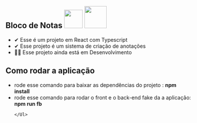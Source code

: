<h2>Bloco de Notas
    <img height='50px' width='50px' src="https://img.icons8.com/office/80/000000/react.png"/>
    <img height='60px' width='60px' src="https://img.icons8.com/fluency/96/000000/typescript.png"/>
</h2>
<ul>
    <li> ✔ Esse é um projeto em React com Typescript</li>
    <li> ✔ Esse projeto é um sistema de criação de anotações</li>
    <li> 👨‍💻 Esse projeto ainda está em Desenvolvimento </li>
</ul>

<h2>Como rodar a aplicação</h2>
    <ul>
        <li>rode esse comando para baixar as dependências do projeto : <strong> npm install </strong> </li>
        <li>rode esse comando para rodar o front e o back-end fake da a aplicação:  <strong> npm run fb </strong> </li>

    </Ul>